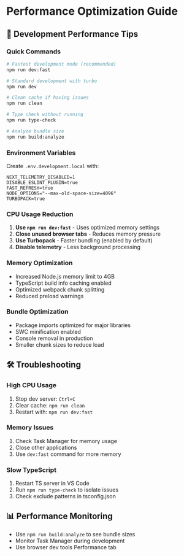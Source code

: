 # Performance Optimization Guide

## 🚀 Development Performance Tips

### Quick Commands
```bash
# Fastest development mode (recommended)
npm run dev:fast

# Standard development with turbo
npm run dev

# Clean cache if having issues
npm run clean

# Type check without running
npm run type-check

# Analyze bundle size
npm run build:analyze
```

### Environment Variables
Create `.env.development.local` with:
```env
NEXT_TELEMETRY_DISABLED=1
DISABLE_ESLINT_PLUGIN=true
FAST_REFRESH=true
NODE_OPTIONS="--max-old-space-size=4096"
TURBOPACK=true
```

### CPU Usage Reduction
1. **Use `npm run dev:fast`** - Uses optimized memory settings
2. **Close unused browser tabs** - Reduces memory pressure
3. **Use Turbopack** - Faster bundling (enabled by default)
4. **Disable telemetry** - Less background processing

### Memory Optimization
- Increased Node.js memory limit to 4GB
- TypeScript build info caching enabled
- Optimized webpack chunk splitting
- Reduced preload warnings

### Bundle Optimization
- Package imports optimized for major libraries
- SWC minification enabled
- Console removal in production
- Smaller chunk sizes to reduce load

## 🛠️ Troubleshooting

### High CPU Usage
1. Stop dev server: `Ctrl+C`
2. Clear cache: `npm run clean`
3. Restart with: `npm run dev:fast`

### Memory Issues
1. Check Task Manager for memory usage
2. Close other applications
3. Use `dev:fast` command for more memory

### Slow TypeScript
1. Restart TS server in VS Code
2. Run `npm run type-check` to isolate issues
3. Check exclude patterns in tsconfig.json

## 📊 Performance Monitoring
- Use `npm run build:analyze` to see bundle sizes
- Monitor Task Manager during development
- Use browser dev tools Performance tab
